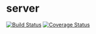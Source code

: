 # server
[![Build Status](https://secure.travis-ci.org/nageswar/server.png?branch=master)](https://travis-ci.org/nageswar/server)
[![Coverage Status](https://coveralls.io/repos/nageswar/server/badge.svg?branch=master)](https://coveralls.io/r/nageswar/server/?branch=master)
